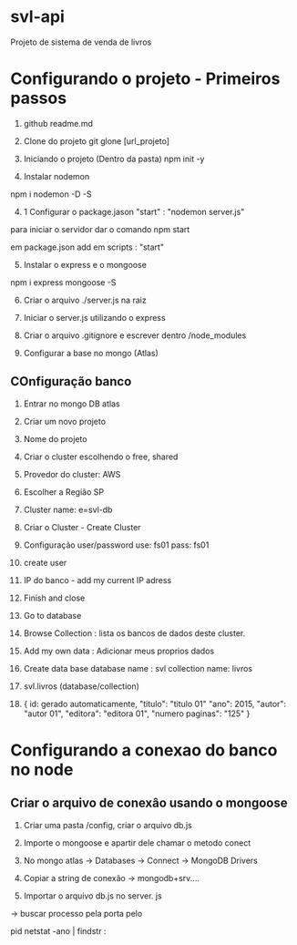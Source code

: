 # svl-api
Projeto de sistema de venda de livros

# Configurando o projeto - Primeiros passos

1. github
readme.md

2. Clone do projeto 
git glone [url_projeto]

3. Iniciando o projeto (Dentro da pasta)
npm init -y

4. Instalar nodemon

npm i nodemon -D -S

4. 1 Configurar o package.jason "start" : "nodemon server.js"

para iniciar o servidor dar o comando npm start

em package.json add em scripts : "start"

5. Instalar o express e o mongoose

npm i express mongoose -S

6. Criar o arquivo ./server.js na raiz

7. Iniciar o server.js utilizando o express

8. Criar o arquivo .gitignore e escrever dentro /node_modules

9. Configurar a base no mongo (Atlas)

## COnfiguração banco

1. Entrar no mongo DB atlas

2. Criar um novo projeto

3. Nome do projeto 

4. Criar o cluster escolhendo o free, shared

5. Provedor do cluster: AWS

6. Escolher a Região SP

7. Cluster name: e=svl-db

8. Criar o Cluster - Create Cluster

9. Configuração user/password
use: fs01
pass: fs01

10. create user 

11. IP do banco - add my current IP adress

12. Finish and close

13. Go to database

14. Browse Collection : lista os bancos de dados deste cluster.

15. Add my own data : Adicionar meus proprios dados

16. Create data base
database name : svl
collection name: livros

17. svl.livros (database/collection)

18. {
    id: gerado automaticamente,
    "titulo": "titulo 01"
    "ano": 2015,
    "autor":  "autor 01",
    "editora": "editora 01",
    "numero paginas": "125"
}

# Configurando a conexao do banco no node

## Criar o arquivo de conexâo usando o mongoose

1. Criar uma pasta /config, criar o arquivo db.js

2. Importe o mongoose e apartir dele chamar o metodo conect

3. No mongo atlas -> Databases -> Connect -> MongoDB Drivers

4. Copiar a string de conexão -> mongodb+srv....

5. Importar o arquivo db.js no server. js

-> buscar processo pela porta pelo 

pid netstat -ano | findstr :<PORT>